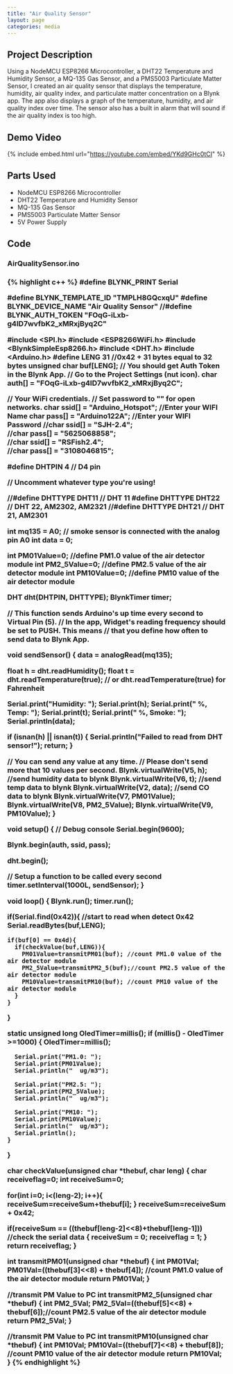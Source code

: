 ```yaml
---
title: "Air Quality Sensor"
layout: page
categories: media
---
```

## Project Description

Using a NodeMCU ESP8266 Microcontroller, a DHT22 Temperature and Humidity Sensor, a MQ-135 Gas Sensor, and a PMS5003 Particulate Matter Sensor, I created an air quality sensor that displays the temperature, humidity, air quality index, and particulate matter concentration on a Blynk app. The app also displays a graph of the temperature, humidity, and air quality index over time. The sensor also has a built in alarm that will sound if the air quality index is too high.
  
## Demo Video
{% include embed.html url="https://youtube.com/embed/YKd9GHc0tCI" %}

## Parts Used

- NodeMCU ESP8266 Microcontroller
- DHT22 Temperature and Humidity Sensor
- MQ-135 Gas Sensor
- PMS5003 Particulate Matter Sensor
- 5V Power Supply

## Code

<h3>AirQualitySensor.ino<h3>
{% highlight c++ %}
#define BLYNK_PRINT Serial

#define BLYNK_TEMPLATE_ID "TMPLH8GQcxqU"
#define BLYNK_DEVICE_NAME "Air Quality Sensor"
//#define BLYNK_AUTH_TOKEN "FOqG-iLxb-g4lD7wvfbK2_xMRxjByq2C"

#include <SPI.h>
#include <ESP8266WiFi.h>
#include <BlynkSimpleEsp8266.h>
#include <DHT.h>
#include <Arduino.h>
#define LENG 31   //0x42 + 31 bytes equal to 32 bytes
unsigned char buf[LENG];
// You should get Auth Token in the Blynk App.
// Go to the Project Settings (nut icon).
char auth[] = "FOqG-iLxb-g4lD7wvfbK2_xMRxjByq2C";


// Your WiFi credentials.
// Set password to "" for open networks.
char ssid[] = "Arduino_Hotspot"; //Enter your WIFI Name
char pass[] = "Arduino122A"; //Enter your WIFI Password
//char ssid[] = "SJH-2.4";  
//char pass[] = "5625068858";  
//char ssid[] = "RSFish2.4";  
//char pass[] = "3108046815";  


#define DHTPIN 4          // D4 pin


// Uncomment whatever type you're using!

//#define DHTTYPE DHT11     // DHT 11
#define DHTTYPE DHT22   // DHT 22, AM2302, AM2321
//#define DHTTYPE DHT21   // DHT 21, AM2301

int mq135 = A0; // smoke sensor is connected with the analog pin A0 
int data = 0;

int PM01Value=0;          //define PM1.0 value of the air detector module
int PM2_5Value=0;         //define PM2.5 value of the air detector module
int PM10Value=0;         //define PM10 value of the air detector module

DHT dht(DHTPIN, DHTTYPE);
BlynkTimer timer;


// This function sends Arduino's up time every second to Virtual Pin (5).
// In the app, Widget's reading frequency should be set to PUSH. This means
// that you define how often to send data to Blynk App.

void sendSensor()
{
  data = analogRead(mq135); 
  
  float h = dht.readHumidity();
  float t = dht.readTemperature(true); // or dht.readTemperature(true) for Fahrenheit
  
  Serial.print("Humidity: ");
  Serial.print(h);
  Serial.print(" %, Temp: ");
  Serial.print(t);
  Serial.print(" %, Smoke: ");
  Serial.println(data);
  
  if (isnan(h) || isnan(t)) {
    Serial.println("Failed to read from DHT sensor!");
    return;
  }
  
  // You can send any value at any time.
  // Please don't send more that 10 values per second.
  Blynk.virtualWrite(V5, h); //send humidity data to blynk
  Blynk.virtualWrite(V6, t); //send temp data to blynk
  Blynk.virtualWrite(V2, data); //send CO data to blynk
  Blynk.virtualWrite(V7, PM01Value);
  Blynk.virtualWrite(V8, PM2_5Value);
  Blynk.virtualWrite(V9, PM10Value);
}

void setup()
{
  // Debug console
  Serial.begin(9600);

  Blynk.begin(auth, ssid, pass);

  dht.begin();

  // Setup a function to be called every second
  timer.setInterval(1000L, sendSensor);
}

void loop()
{
  Blynk.run();
  timer.run();

  if(Serial.find(0x42)){    //start to read when detect 0x42
    Serial.readBytes(buf,LENG);

    if(buf[0] == 0x4d){
      if(checkValue(buf,LENG)){
        PM01Value=transmitPM01(buf); //count PM1.0 value of the air detector module
        PM2_5Value=transmitPM2_5(buf);//count PM2.5 value of the air detector module
        PM10Value=transmitPM10(buf); //count PM10 value of the air detector module
      }
    }
  }

  static unsigned long OledTimer=millis();
    if (millis() - OledTimer >=1000)
    {
      OledTimer=millis();

      Serial.print("PM1.0: ");
      Serial.print(PM01Value);
      Serial.println("  ug/m3");

      Serial.print("PM2.5: ");
      Serial.print(PM2_5Value);
      Serial.println("  ug/m3");

      Serial.print("PM10: ");
      Serial.print(PM10Value);
      Serial.println("  ug/m3");
      Serial.println();
    }
}

char checkValue(unsigned char *thebuf, char leng)
{
  char receiveflag=0;
  int receiveSum=0;

  for(int i=0; i<(leng-2); i++){
  receiveSum=receiveSum+thebuf[i];
  }
  receiveSum=receiveSum + 0x42;

  if(receiveSum == ((thebuf[leng-2]<<8)+thebuf[leng-1]))  //check the serial data
  {
    receiveSum = 0;
    receiveflag = 1;
  }
  return receiveflag;
}

int transmitPM01(unsigned char *thebuf)
{
  int PM01Val;
  PM01Val=((thebuf[3]<<8) + thebuf[4]); //count PM1.0 value of the air detector module
  return PM01Val;
}

//transmit PM Value to PC
int transmitPM2_5(unsigned char *thebuf)
{
  int PM2_5Val;
  PM2_5Val=((thebuf[5]<<8) + thebuf[6]);//count PM2.5 value of the air detector module
  return PM2_5Val;
  }

//transmit PM Value to PC
int transmitPM10(unsigned char *thebuf)
{
  int PM10Val;
  PM10Val=((thebuf[7]<<8) + thebuf[8]); //count PM10 value of the air detector module
  return PM10Val;
}
{% endhighlight %}
  

